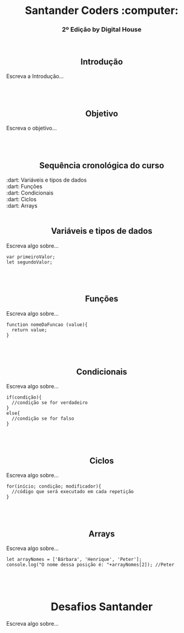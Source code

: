 <!DOCTYPE HTML5>
<h1><div align = "center">Santander Coders :computer:</div></h1>
<h3><div align = "center">2º Edição by Digital House</div></h3>
</br>
<h2><b><div align = "center">Introdução</div></b></h2>
<p>Escreva a Introdução...</p>
</br></br>
<h2><b><div align = "center">Objetivo</align></b></h2>
<p>Escreva o objetivo...</p>
</br></br>
<h2><b><div align = "center">Sequência cronológica do curso</div></b></h2>
:dart: Variáveis e tipos de dados </br>
:dart: Funções </br>
:dart: Condicionais </br>
:dart: Ciclos </br>
:dart: Arrays </br></br>
<h2><b><div align = "center">Variáveis e tipos de dados</div></b></h2>
<p>Escreva algo sobre... </p>

```
var primeiroValor;
let segundoValor;
```

</br></br>
<h2><b><div align = "center">Funções</div></b></h2>
<p>Escreva algo sobre... </p>

```
function nomeDaFuncao (value){
  return value;
}
```

</br></br>
<h2><b><div align = "center">Condicionais</div></b></h2>
<p>Escreva algo sobre... </p>

```
if(condição){
  //condição se for verdadeiro
}
else{
  //condição se for falso
}
```

</br></br>
<h2><b><div align = "center">Ciclos</div></b></h2>
<p>Escreva algo sobre... </p>

```
for(início; condição; modificador){
  //código que será executado em cada repetição
}
```

</br></br>
<h2><b><div align = "center">Arrays</div></b></h2>
<p>Escreva algo sobre... </p>

```
let arrayNomes = ['Bárbara', 'Henrique', 'Peter'];
console.log("O nome dessa posição é: "+arrayNomes[2]); //Peter
```

</br></br>
<h1><b><div align = "center">Desafios Santander</div></b></h1>
<p>Escreva algo sobre... </p>
</br></br>
